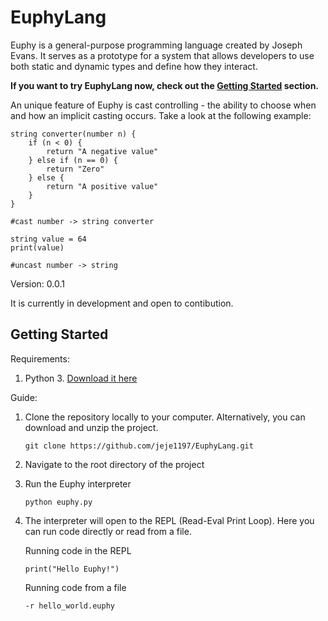 # EuphyLang

Euphy is a general-purpose programming language created by Joseph Evans.
It serves as a prototype for a system that allows developers to use both static and dynamic
types and define how they interact.


**If you want to try EuphyLang now, check out the [Getting Started](#getting-started) section.**


An unique feature of Euphy is cast controlling - the ability to choose when and how an
implicit casting occurs. Take a look at the following example:

```
string converter(number n) {
    if (n < 0) {
        return "A negative value"
    } else if (n == 0) {
        return "Zero"
    } else {
        return "A positive value"
    }
}

#cast number -> string converter

string value = 64
print(value)

#uncast number -> string
```

Version: 0.0.1

It is currently in development and open to contibution.


## Getting Started

Requirements:
    
1) Python 3. [Download it here](https://www.python.org/downloads)

Guide:
1) Clone the repository locally to your computer. Alternatively, you can download and unzip the project.

   ```
   git clone https://github.com/jeje1197/EuphyLang.git
   ```
    
2) Navigate to the root directory of the project
3) Run the Euphy interpreter

   ```
   python euphy.py
   ```

4) The interpreter will open to the REPL (Read-Eval Print Loop). Here you can run code directly or read from a file.

   Running code in the REPL
   ```
   print("Hello Euphy!")
   ```

   Running code from a file
   ```
   -r hello_world.euphy
   ```
